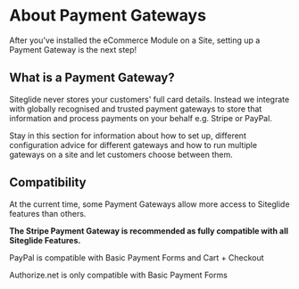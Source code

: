 # About Payment Gateways

After you've installed the eCommerce Module on a Site, setting up a Payment Gateway is the next step!

## What is a Payment Gateway?

Siteglide never stores your customers' full card details. Instead we integrate with globally recognised and trusted payment gateways to store that information and process payments on your behalf e.g. Stripe or PayPal.

Stay in this section for information about how to set up, different configuration advice for different gateways and how to run multiple gateways on a site and let customers choose between them.

## Compatibility

At the current time, some Payment Gateways allow more access to Siteglide features than others.

**The Stripe Payment Gateway is recommended as fully compatible with all Siteglide Features.**

PayPal is compatible with Basic Payment Forms and Cart + Checkout

Authorize.net is only compatible with Basic Payment Forms
